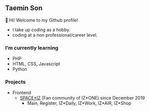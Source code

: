 ## Taemin Son
👋 Hi! Welcome to my Github profile!
- I take up coding as a hobby.
- coding at a non professional/career level.

### I’m currently learning
- PHP
- HTML, CSS, Javascript
- Python

### Projects
- Frontend
  - [SPACE*IZ](https://wiz-one.co.kr/) (Fan community of IZ\*ONE) since December 2019
    - Main, Register, IZ\*Daily, IZ\*Work, IZ\*AIR, IZ\*Shop
